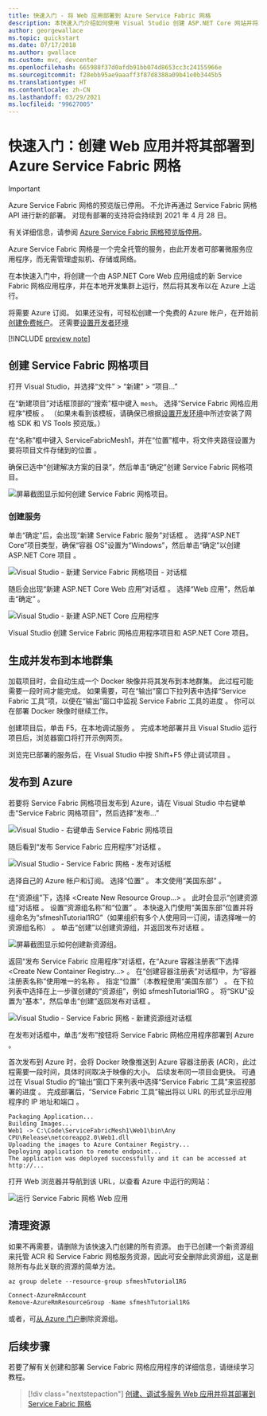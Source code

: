 ```yaml
---
title: 快速入门 - 将 Web 应用部署到 Azure Service Fabric 网格
description: 本快速入门介绍如何使用 Visual Studio 创建 ASP.NET Core 网站并将其发布到 Azure Service Fabric 网格。
author: georgewallace
ms.topic: quickstart
ms.date: 07/17/2018
ms.author: gwallace
ms.custom: mvc, devcenter
ms.openlocfilehash: 665988f37d0afdb91bb074d8653cc3c24155966e
ms.sourcegitcommit: f28ebb95ae9aaaff3f87d8388a09b41e0b3445b5
ms.translationtype: HT
ms.contentlocale: zh-CN
ms.lasthandoff: 03/29/2021
ms.locfileid: "99627005"
---
```

# <a name="quickstart-create-and-deploy-a-web-app-to-azure-service-fabric-mesh"></a>快速入门：创建 Web 应用并将其部署到 Azure Service Fabric 网格

> [!IMPORTANT]
> Azure Service Fabric 网格的预览版已停用。 不允许再通过 Service Fabric 网格 API 进行新的部署。 对现有部署的支持将会持续到 2021 年 4 月 28 日。
> 
> 有关详细信息，请参阅 [Azure Service Fabric 网格预览版停用](https://azure.microsoft.com/updates/azure-service-fabric-mesh-preview-retirement/)。

Azure Service Fabric 网格是一个完全托管的服务，由此开发者可部署微服务应用程序，而无需管理虚拟机、存储或网络。

在本快速入门中，将创建一个由 ASP.NET Core Web 应用组成的新 Service Fabric 网格应用程序，并在本地开发集群上运行，然后将其发布以在 Azure 上运行。

将需要 Azure 订阅。 如果还没有，可轻松创建一个免费的 Azure 帐户，在开始前[创建免费帐户](https://azure.microsoft.com/free/)。 还需要[设置开发者环境](service-fabric-mesh-howto-setup-developer-environment-sdk.md)

[!INCLUDE [preview note](./includes/include-preview-note.md)]

## <a name="create-a-service-fabric-mesh-project"></a>创建 Service Fabric 网格项目

打开 Visual Studio，并选择“文件” > “新建” > “项目...”

在“新建项目”对话框顶部的“搜索”框中键入 `mesh`。 选择“Service Fabric 网格应用程序”模板  。 （如果未看到该模板，请确保已根据[设置开发环境](service-fabric-mesh-howto-setup-developer-environment-sdk.md)中所述安装了网格 SDK 和 VS Tools 预览版。） 

在“名称”框中键入 ServiceFabricMesh1，并在“位置”框中，将文件夹路径设置为要将项目文件存储到的位置    。

确保已选中“创建解决方案的目录”，然后单击“确定”创建 Service Fabric 网格项目。  

![屏幕截图显示如何创建 Service Fabric 网格项目。](media/service-fabric-mesh-quickstart-dotnet-core/visual-studio-new-project.png)

### <a name="create-a-service"></a>创建服务

单击“确定”后，会出现“新建 Service Fabric 服务”对话框   。 选择“ASP.NET Core”项目类型，确保“容器 OS”设置为“Windows”，然后单击“确定”以创建 ASP.NET Core 项目     。 

![Visual Studio - 新建 Service Fabric 网格项目 - 对话框](media/service-fabric-mesh-quickstart-dotnet-core/visual-studio-new-service-fabric-service.png)

随后会出现“新建 ASP.NET Core Web 应用”对话框  。 选择“Web 应用”，然后单击“确定”   。

![Visual Studio - 新建 ASP.NET Core 应用程序](media/service-fabric-mesh-quickstart-dotnet-core/visual-studio-new-aspnetcore-app.png)

Visual Studio 创建 Service Fabric 网格应用程序项目和 ASP.NET Core 项目。

## <a name="build-and-publish-to-your-local-cluster"></a>生成并发布到本地群集

加载项目时，会自动生成一个 Docker 映像并将其发布到本地群集。 此过程可能需要一段时间才能完成。 如果需要，可在“输出”窗口下拉列表中选择“Service Fabric 工具”项，以便在“输出”窗口中监视 Service Fabric 工具的进度    。 你可以在部署 Docker 映像时继续工作。

创建项目后，单击 F5，在本地调试服务  。 完成本地部署并且 Visual Studio 运行项目后，浏览器窗口将打开示例网页。

浏览完已部署的服务后，在 Visual Studio 中按 Shift+F5 停止调试项目  。

## <a name="publish-to-azure"></a>发布到 Azure

若要将 Service Fabric 网格项目发布到 Azure，请在 Visual Studio 中右键单击“Service Fabric 网格项目”，然后选择“发布...”  

![Visual Studio - 右键单击 Service Fabric 网格项目](media/service-fabric-mesh-quickstart-dotnet-core/visual-studio-right-click-publish.png)

随后看到“发布 Service Fabric 应用程序”对话框  。

![Visual Studio - Service Fabric 网格 - 发布对话框](media/service-fabric-mesh-quickstart-dotnet-core/visual-studio-publish-dialog.png)

选择自己的 Azure 帐户和订阅。 选择“位置”  。 本文使用“美国东部”  。

在“资源组”下，选择 \<Create New Resource Group...> 。 此时会显示“创建资源组”对话框  。 设置“资源组名称”和“位置”   。  本快速入门使用“美国东部”位置并将组命名为“sfmeshTutorial1RG”（如果组织有多个人使用同一订阅，请选择唯一的资源组名称）   。  单击“创建”以创建资源组，并返回发布对话框  。

![屏幕截图显示如何创建新资源组。](media/service-fabric-mesh-quickstart-dotnet-core/visual-studio-publish-new-resource-group-dialog.png)

返回“发布 Service Fabric 应用程序”对话框，在“Azure 容器注册表”下选择 \<Create New Container Registry...>  。 在“创建容器注册表”对话框中，为“容器注册表名称”使用唯一的名称   。 指定“位置”（本教程使用“美国东部”）   。 在下拉列表中选择在上一步骤创建的“资源组”，例如 sfmeshTutorial1RG   。 将“SKU”设置为“基本”，然后单击“创建”返回发布对话框    。

![Visual Studio - Service Fabric 网格 - 新建资源组对话框](media/service-fabric-mesh-quickstart-dotnet-core/visual-studio-publish-new-container-registry-dialog.png)

在发布对话框中，单击“发布”按钮将 Service Fabric 网格应用程序部署到 Azure  。

首次发布到 Azure 时，会将 Docker 映像推送到 Azure 容器注册表 (ACR)，此过程需要一段时间，具体时间取决于映像的大小。 后续发布同一项目会更快。 可通过在 Visual Studio 的“输出”窗口下来列表中选择“Service Fabric 工具”来监视部署的进度   。 完成部署后，“Service Fabric 工具”输出将以 URL 的形式显示应用程序的 IP 地址和端口  。

```
Packaging Application...
Building Images...
Web1 -> C:\Code\ServiceFabricMesh1\Web1\bin\Any CPU\Release\netcoreapp2.0\Web1.dll
Uploading the images to Azure Container Registry...
Deploying application to remote endpoint...
The application was deployed successfully and it can be accessed at http://...
```

打开 Web 浏览器并导航到该 URL，以查看 Azure 中运行的网站：

![运行 Service Fabric 网格 Web 应用](media/service-fabric-mesh-tutorial-deploy-dotnetcore/deployed-web-project.png)

## <a name="clean-up-resources"></a>清理资源

如果不再需要，请删除为该快速入门创建的所有资源。 由于已创建一个新资源组来托管 ACR 和 Service Fabric 网格服务资源，因此可安全删除此资源组，这是删除所有与此关联的资源的简单方法。

```azurecli
az group delete --resource-group sfmeshTutorial1RG
```

```powershell
Connect-AzureRmAccount
Remove-AzureRmResourceGroup -Name sfmeshTutorial1RG
```

或者，可[从 Azure 门户](https://portal.azure.com)删除资源组。

## <a name="next-steps"></a>后续步骤

若要了解有关创建和部署 Service Fabric 网格应用程序的详细信息，请继续学习教程。
> [!div class="nextstepaction"]
> [创建、调试多服务 Web 应用并将其部署到 Service Fabric 网格](service-fabric-mesh-tutorial-create-dotnetcore.md)
